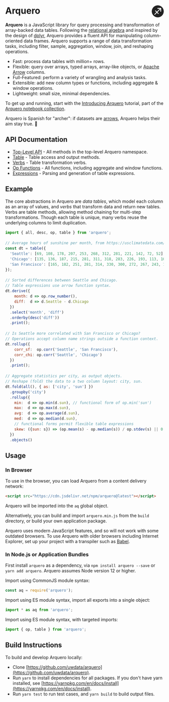 # Arquero <a href="https://github.com/uwdata/arquero"><img align="right" src="assets/logo.svg" height="38"/></a>

**Arquero** is a JavaScript library for query processing and transformation of array-backed data tables. Following the [relational algebra](https://en.wikipedia.org/wiki/Relational_algebra) and inspired by the design of [dplyr](https://dplyr.tidyverse.org/), Arquero provides a fluent API for manipulating column-oriented data frames. Arquero supports a range of data transformation tasks, including filter, sample, aggregation, window, join, and reshaping operations.

* Fast: process data tables with million+ rows.
* Flexible: query over arrays, typed arrays, array-like objects, or [Apache Arrow](https://arrow.apache.org/) columns.
* Full-Featured: perform a variety of wrangling and analysis tasks.
* Extensible: add new column types or functions, including aggregate &amp; window operations.
* Lightweight: small size, minimal dependencies.

To get up and running, start with the [Introducing Arquero](https://observablehq.com/@uwdata/introducing-arquero) tutorial, part of the [Arquero notebook collection](https://observablehq.com/collection/@uwdata/arquero).

Arquero is Spanish for "archer": if datasets are [arrows](https://arrow.apache.org/), Arquero helps their aim stay true. 🏹

## API Documentation

* [Top-Level API](api) - All methods in the top-level Arquero namespace.
* [Table](api/table) - Table access and output methods.
* [Verbs](api/verbs) - Table transformation verbs.
* [Op Functions](api/op) - All functions, including aggregate and window functions.
* [Expressions](api/expressions) - Parsing and generation of table expressions.

## Example

The core abstractions in Arquero are *data tables*, which model each column as an array of values, and *verbs* that transform data and return new tables. Verbs are table methods, allowing method chaining for multi-step transformations. Though each table is unique, many verbs reuse the underlying columns to limit duplication.

```js
import { all, desc, op, table } from 'arquero';

// Average hours of sunshine per month, from https://usclimatedata.com/.
const dt = table({
  'Seattle': [69, 108, 178, 207, 253, 268, 312, 281, 221, 142, 72, 52],
  'Chicago': [135, 136, 187, 215, 281, 311, 318, 283, 226, 193, 113, 106],
  'San Francisco': [165, 182, 251, 281, 314, 330, 300, 272, 267, 243, 189, 156]
});

// Sorted differences between Seattle and Chicago.
// Table expressions use arrow function syntax.
dt.derive({
    month: d => op.row_number(),
    diff:  d => d.Seattle - d.Chicago
  })
  .select('month', 'diff')
  .orderby(desc('diff'))
  .print();

// Is Seattle more correlated with San Francisco or Chicago?
// Operations accept column name strings outside a function context.
dt.rollup({
    corr_sf:  op.corr('Seattle', 'San Francisco'),
    corr_chi: op.corr('Seattle', 'Chicago')
  })
  .print();

// Aggregate statistics per city, as output objects.
// Reshape (fold) the data to a two column layout: city, sun.
dt.fold(all(), { as: ['city', 'sun'] })
  .groupby('city')
  .rollup({
    min:  d => op.min(d.sun), // functional form of op.min('sun')
    max:  d => op.max(d.sun),
    avg:  d => op.average(d.sun),
    med:  d => op.median(d.sun),
    // functional forms permit flexible table expressions
    skew: ({sun: s}) => (op.mean(s) - op.median(s)) / op.stdev(s) || 0
  })
  .objects()
```

## Usage

### In Browser

To use in the browser, you can load Arquero from a content delivery network:

```html
<script src="https://cdn.jsdelivr.net/npm/arquero@latest"></script>
```

Arquero will be imported into the `aq` global object.

Alternatively, you can build and import `arquero.min.js` from the `build` directory, or build your own application package.

Arquero uses modern JavaScript features, and so will not work with some outdated browsers. To use Arquero with older browsers including Internet Explorer, set up your project with a transpiler such as [Babel](https://babeljs.io/).

### In Node.js or Application Bundles

First install `arquero` as a dependency, via `npm install arquero --save` or `yarn add arquero`. Arquero assumes Node version 12 or higher.

Import using CommonJS module syntax:

```js
const aq = require('arquero');
```

Import using ES module syntax, import all exports into a single object:

```js
import * as aq from 'arquero';
```

Import using ES module syntax, with targeted imports:

```js
import { op, table } from 'arquero';
```

## Build Instructions

To build and develop Arquero locally:

- Clone [https://github.com/uwdata/arquero](https://github.com/uwdata/arquero).
- Run `yarn` to install dependencies for all packages. If you don't have yarn installed, see [https://yarnpkg.com/en/docs/install](https://yarnpkg.com/en/docs/install).
- Run `yarn test` to run test cases, and `yarn build` to build output files.
